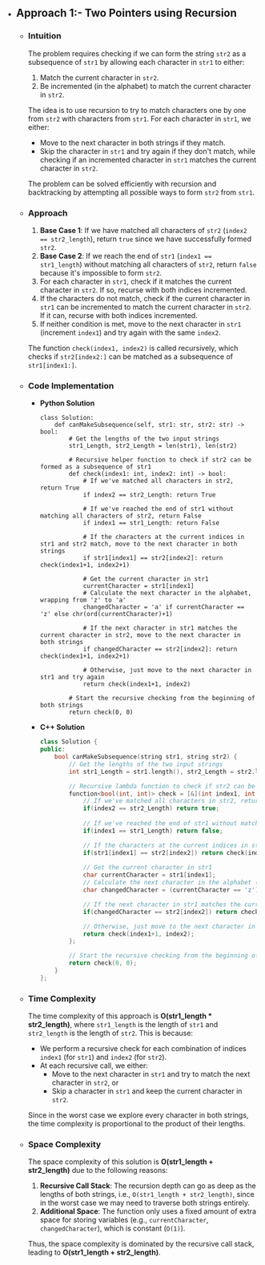 - ## Approach 1:- Two Pointers using Recursion

    - ### Intuition
        The problem requires checking if we can form the string `str2` as a subsequence of `str1` by allowing each character in `str1` to either:
        1. Match the current character in `str2`.
        2. Be incremented (in the alphabet) to match the current character in `str2`.

        The idea is to use recursion to try to match characters one by one from `str2` with characters from `str1`. For each character in `str1`, we either:
        - Move to the next character in both strings if they match.
        - Skip the character in `str1` and try again if they don't match, while checking if an incremented character in `str1` matches the current character in `str2`.

        The problem can be solved efficiently with recursion and backtracking by attempting all possible ways to form `str2` from `str1`.

    - ### Approach
        1. **Base Case 1**: If we have matched all characters of `str2` (`index2 == str2_length`), return `true` since we have successfully formed `str2`.
        2. **Base Case 2**: If we reach the end of `str1` (`index1 == str1_length`) without matching all characters of `str2`, return `false` because it's impossible to form `str2`.
        3. For each character in `str1`, check if it matches the current character in `str2`. If so, recurse with both indices incremented.
        4. If the characters do not match, check if the current character in `str1` can be incremented to match the current character in `str2`. If it can, recurse with both indices incremented.
        5. If neither condition is met, move to the next character in `str1` (increment `index1`) and try again with the same `index2`.

        The function `check(index1, index2)` is called recursively, which checks if `str2[index2:]` can be matched as a subsequence of `str1[index1:]`.

    - ### Code Implementation
        - **Python Solution**
            ```python3 []
            class Solution:
                def canMakeSubsequence(self, str1: str, str2: str) -> bool:
                    # Get the lengths of the two input strings
                    str1_Length, str2_Length = len(str1), len(str2)
                    
                    # Recursive helper function to check if str2 can be formed as a subsequence of str1
                    def check(index1: int, index2: int) -> bool:
                        # If we've matched all characters in str2, return True
                        if index2 == str2_Length: return True
                        
                        # If we've reached the end of str1 without matching all characters of str2, return False
                        if index1 == str1_Length: return False

                        # If the characters at the current indices in str1 and str2 match, move to the next character in both strings
                        if str1[index1] == str2[index2]: return check(index1+1, index2+1)
                        
                        # Get the current character in str1
                        currentCharacter = str1[index1]
                        # Calculate the next character in the alphabet, wrapping from 'z' to 'a'
                        changedCharacter = 'a' if currentCharacter == 'z' else chr(ord(currentCharacter)+1)

                        # If the next character in str1 matches the current character in str2, move to the next character in both strings
                        if changedCharacter == str2[index2]: return check(index1+1, index2+1)

                        # Otherwise, just move to the next character in str1 and try again
                        return check(index1+1, index2)
                    
                    # Start the recursive checking from the beginning of both strings
                    return check(0, 0)
            ```
        
        - **C++ Solution**
            ```cpp []
            class Solution {
            public:
                bool canMakeSubsequence(string str1, string str2) {
                    // Get the lengths of the two input strings
                    int str1_Length = str1.length(), str2_Length = str2.length();

                    // Recursive lambda function to check if str2 can be formed as a subsequence of str1
                    function<bool(int, int)> check = [&](int index1, int index2) -> bool {
                        // If we've matched all characters in str2, return true (we have successfully formed the subsequence)
                        if(index2 == str2_Length) return true;
                        
                        // If we've reached the end of str1 without matching all characters of str2, return false
                        if(index1 == str1_Length) return false;

                        // If the characters at the current indices in str1 and str2 match, move to the next character in both strings
                        if(str1[index1] == str2[index2]) return check(index1+1, index2+1);
                        
                        // Get the current character in str1
                        char currentCharacter = str1[index1];
                        // Calculate the next character in the alphabet (wrapping from 'z' to 'a')
                        char changedCharacter = (currentCharacter == 'z') ? 'a': currentCharacter + 1;

                        // If the next character in str1 matches the current character in str2, move to the next character in both strings
                        if(changedCharacter == str2[index2]) return check(index1+1, index2+1);

                        // Otherwise, just move to the next character in str1 and try again with the same character in str2
                        return check(index1+1, index2);
                    };

                    // Start the recursive checking from the beginning of both strings
                    return check(0, 0);
                }
            };
            ```

    - ### Time Complexity
        The time complexity of this approach is **O(str1_length * str2_length)**, where `str1_length` is the length of `str1` and `str2_length` is the length of `str2`. This is because:
        - We perform a recursive check for each combination of indices `index1` (for `str1`) and `index2` (for `str2`).
        - At each recursive call, we either:
            - Move to the next character in `str1` and try to match the next character in `str2`, or
            - Skip a character in `str1` and keep the current character in `str2`.

        Since in the worst case we explore every character in both strings, the time complexity is proportional to the product of their lengths.

    - ### Space Complexity
        The space complexity of this solution is **O(str1_length + str2_length)** due to the following reasons:
        1. **Recursive Call Stack**: The recursion depth can go as deep as the lengths of both strings, i.e., `O(str1_length + str2_length)`, since in the worst case we may need to traverse both strings entirely.
        2. **Additional Space**: The function only uses a fixed amount of extra space for storing variables (e.g., `currentCharacter`, `changedCharacter`), which is constant (`O(1)`).

        Thus, the space complexity is dominated by the recursive call stack, leading to **O(str1_length + str2_length)**.